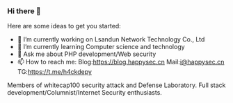 ### Hi there 👋

Here are some ideas to get you started:

- 🔭 I’m currently working on Lsandun Network Technology Co., Ltd
- 🌱 I’m currently learning Computer science and technology
- 💬 Ask me about PHP development/Web security
- 📫 How to reach me: 
      Blog:https://blog.happysec.cn
      Mail:i@happysec.cn
      TG:https://t.me/h4ckdepy

Members of whitecap100 security attack and Defense Laboratory.
Full stack development/Columnist/Internet Security enthusiasts.
